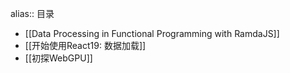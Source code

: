 alias:: 目录

- [[Data Processing in Functional Programming with RamdaJS]]
- [[开始使用React19: 数据加载]]
- [[初探WebGPU]]